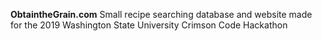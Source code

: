 **ObtaintheGrain.com**
Small recipe searching database and website made for the 2019 Washington State University Crimson Code Hackathon

